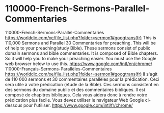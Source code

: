 # 110000-French-Sermons-Parallel-Commentaries
110000-French-Sermons-Parallel-Commentaries  https://worlddic.com/xe/file_list.php?folder=sermon1#googtrans(fr)  This is 110,000 Sermons and Parallel 30 Commentaries for preaching. This will be of help to your preaching(study Bible).  These sermons consist of public domain sermons and bible commentaries. It is composed of Bible chapters.  So it will help you to make your preaching easier. You must use the Google web browser below to use this. https://www.google.com/intl/en/chrome/  110000-Français-Sermons-Parallèles-Commentaires https://worlddic.com/xe/file_list.php?folder=sermon1#googtrans(fr) Il s'agit de 110 000 sermons et 30 commentaires parallèles pour la prédication. Ceci sera utile à votre prédication (étude de la Bible). Ces sermons consistent en des sermons du domaine public et des commentaires bibliques. Il est composé de chapitres bibliques. Cela vous aidera donc à rendre votre prédication plus facile. Vous devez utiliser le navigateur Web Google ci-dessous pour l'utiliser. https://www.google.com/intl/fr/chrome/
